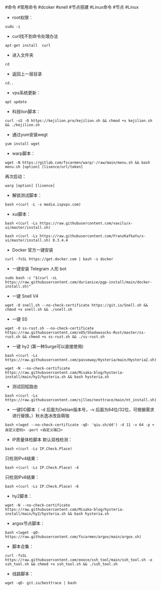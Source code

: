 #命令 #常用命令 #dcoker #snell #节点搭建 #Linux命令 #节点 #Linux 


* root权限：
```
sudo -i
```

* curl找不到命令处理办法
```
apt-get install  curl
```
* 进入文件夹
```
cd
```
* 返回上一层目录
```
cd..
```

* vps系统更新：
```
apt update
````

* 科技lion脚本：
```
curl -sS -O https://kejilion.pro/kejilion.sh && chmod +x kejilion.sh && ./kejilion.sh
```

* 通过yum安装wegt
```
yum install wget
```

* warp脚本：
```
wget -N https://gitlab.com/fscarmen/warp/-/raw/main/menu.sh && bash menu.sh [option] [lisence/url/token]
```
再次启动：
```
warp [option] [lisence]
```

* 解锁测试脚本：
```
bash <(curl -L -s media.ispvps.com)
```

* xui脚本：
```
bash <(curl -Ls https://raw.githubusercontent.com/vaxilu/x-ui/master/install.sh)
```
```
bash <(curl -Ls https://raw.githubusercontent.com/FranzKafkaYu/x-ui/master/install.sh) 0.3.4.4
```

* Docker 官方一键安装
```
curl -fsSL https://get.docker.com | bash -s docker
```

* 一键安装 Telegram 人形 bot
```
sudo bash -c "$(curl -sL https://raw.githubusercontent.com/durianice/pgp-install/main/docker-install.sh)"
```

* 一键 Snell V4
```
wget -O snell.sh --no-check-certificate https://git.io/Snell.sh && chmod +x snell.sh && ./snell.sh
```

* 一键 SS
```
wget -O ss-rust.sh --no-check-certificate https://raw.githubusercontent.com/xOS/Shadowsocks-Rust/master/ss-rust.sh && chmod +x ss-rust.sh && ./ss-rust.sh
```

* 一键 hy2 (第一种Surge可以直接使用)
```
bash <(curl -Ls https://raw.githubusercontent.com/passeway/Hysteria/main/Hysteria2.sh)
```
```
wget -N --no-check-certificate https://raw.githubusercontent.com/Misaka-blog/hysteria-install/main/hy2/hysteria.sh && bash hysteria.sh
```

* 测试回程路由
```
bash <(curl -Ls https://raw.githubusercontent.com/sjlleo/nexttrace/main/nt_install.sh)
```

* 一键DD脚本（ -d 后面为Debian版本号，-v 后面为64位/32位，可根据需求进行替换。）秋水逸冰改自萌咖
```
bash <(wget --no-check-certificate -qO- 'qiu.sh/dd') -d 11 -v 64 -p <自定义密码> -port <自定义端口>
```

* IP质量体检脚本
默认双栈检测：
```
bash <(curl -Ls IP.Check.Place)
```
只检测IPv4结果：
```
bash <(curl -Ls IP.Check.Place) -4
```
只检测IPv6结果：
```
bash <(curl -Ls IP.Check.Place) -6
```

* hy2脚本：
```
wget -N --no-check-certificate https://raw.githubusercontent.com/Misaka-blog/hysteria-install/main/hy2/hysteria.sh && bash hysteria.sh
```

* argox节点脚本：
```
bash <(wget -qO- https://raw.githubusercontent.com/fscarmen/argox/main/argox.sh)
```

* 脚本合集：
```
curl -fsSL https://raw.githubusercontent.com/eooce/ssh_tool/main/ssh_tool.sh -o ssh_tool.sh && chmod +x ssh_tool.sh && ./ssh_tool.sh
```

* 线路脚本：
```
wget -qO- git.io/besttrace | bash
```
